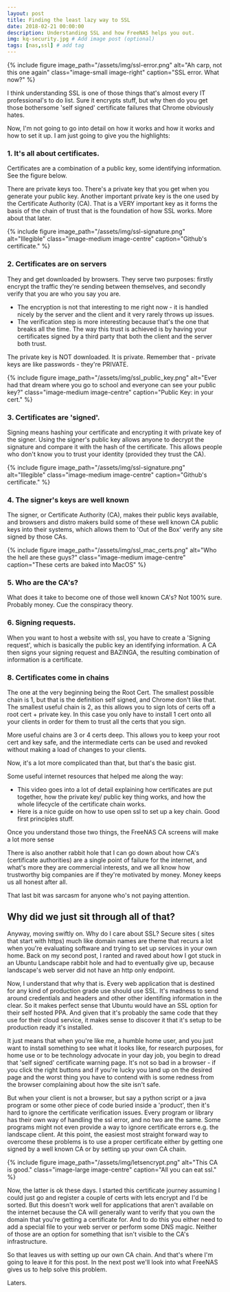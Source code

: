```yaml
---
layout: post
title: Finding the least lazy way to SSL
date: 2018-02-21 00:00:00
description: Understanding SSL and how FreeNAS helps you out.
img: kq-security.jpg # Add image post (optional)
tags: [nas,ssl] # add tag
---
```


{% include figure image_path="/assets/img/ssl-error.png" alt="Ah carp, not this one again" class="image-small image-right" caption="SSL error. What now?" %}

I think understanding SSL is one of those things that's almost every IT professional's to do list. Sure it encrypts stuff, but why then do you get those bothersome 'self signed' certificate failures that Chrome obviously hates.


Now, I'm not going to go into detail on how it works and how it works and how to set it up. I am just going to give you the highlights:


### 1. It's all about certificates.
Certificates are a combination of a public key, some identifying information. See the figure below.

There are private keys too. There's a private key that you get when you generate your public key. Another important private key is the one used by the Certificate Authority (CA). That is a VERY important key as it forms the basis of the chain of trust that is the foundation of how SSL works. More about that later.

{% include figure image_path="/assets/img/ssl-signature.png" alt="Illegible" class="image-medium image-centre" caption="Github's certificate." %}


### 2. Certificates are on servers
They and get downloaded by browsers. They serve two purposes: firstly encrypt the traffic they're sending between themselves, and secondly verify that you are who you say you are.
* The encryption is not that interesting to me right now - it is handled nicely by the server and the client and it very rarely throws up issues.
* The verification step is more interesting because that's the one that breaks all the time. The way this trust is achieved is by having your certificates signed by a third party that both the client and the server both trust.

The private key is NOT downloaded. It is private. Remember that - private keys are like passwords - they're PRIVATE.

{% include figure image_path="/assets/img/ssl_public_key.png" alt="Ever had that dream where you go to school and everyone can see your public key?" class="image-medium image-centre" caption="Public Key: in your cert." %}

### 3. Certificates are 'signed'.
Signing means hashing your certificate and encrypting it with private key of the signer. Using the signer's public key allows anyone to decrypt the signature and compare it with the hash of the certificate. This allows people who don't know you to trust your identity (provided they trust the CA).

{% include figure image_path="/assets/img/ssl-signature.png" alt="Illegible" class="image-medium image-centre" caption="Github's certificate." %}

### 4. The signer's keys are well known
The signer, or Certificate Authority (CA), makes their public keys available, and browsers and distro makers build some of these well known CA public keys into their systems, which allows them to 'Out of the Box' verify any site signed by those CAs.

{% include figure image_path="/assets/img/ssl_mac_certs.png" alt="Who the hell are these guys?" class="image-medium image-centre" caption="These certs are baked into MacOS" %}

### 5. Who are the CA's?
What does it take to become one of those well known CA's? Not 100% sure. Probably money. Cue the conspiracy theory.

### 6. Signing requests.
When you want to host a website with ssl, you have to create a 'Signing request', which is basically the public key an identifying information. A CA then signs your signing request and BAZINGA, the resulting combination of information is a certificate.

### 8. Certificates come in chains
The one at the very beginning being the Root Cert. The smallest possible chain is 1, but that is the definition self signed, and Chrome don't like that. The smallest useful chain is 2, as this allows you to sign lots of certs off a root cert + private key. In this case you only have to install 1 cert onto all your clients in order for them to trust all the certs that you sign.

More useful chains are 3 or 4 certs deep. This allows you to keep your root cert and key safe, and the intermediate certs can be used and revoked without making a load of changes to your clients.

Now, it's a lot more complicated than that, but that's the basic gist.

Some useful internet resources that helped me along the way:


* This video goes into a lot of detail explaining how certificates are put together, how the private key/ public key thing works, and how the whole lifecycle of the certificate chain works.
* Here is a nice guide on how to use open ssl to set up a key chain. Good first principles stuff.

Once you understand those two things, the FreeNAS CA screens will make a lot more sense

There is also another rabbit hole that I can go down about how CA's (certificate authorities) are a single point of failure for the internet, and what's more they are commercial interests, and we all know how trustworthy big companies are if they're motivated by money. Money keeps us all honest after all.

That last bit was sarcasm for anyone who's not paying attention.

## Why did we just sit through all of that?

Anyway, moving swiftly on. Why do I care about SSL? Secure sites ( sites that start with https) much like domain names are theme that recurs a lot when you're evaluating software and trying to set up services in your own home. Back on my second post, I ranted and raved about how I got stuck in an Ubuntu Landscape rabbit hole and had to eventually give up, because landscape's web server did not have an http only endpoint.

Now, I understand that why that is. Every web application that is destined for any kind of production grade use should use SSL. It's madness to send around credentials and headers and other other identifing information in the clear. So it makes perfect sense that Ubuntu would have an SSL option for their self hosted PPA. And given that it's probably the same code that they use for their cloud service, it makes sense to discover it that it's setup to be production ready it's installed.

It just means that when you're like me, a humble home user, and you just want to install something to see what it looks like, for research purposes, for home use or to be technology advocate in your day job, you begin to dread that 'self signed' certificate warning page. It's not so bad in a browser - if you click the right buttons and if you're lucky you land up on the desired page and the worst thing you have to contend with is some redness from the browser complaining about how the site isn't safe.

But when your client is not a browser, but say a python script or a java program or some other piece of code buried inside a 'product', then it's hard to ignore the certificate verification issues. Every program or library has their own way of handling the ssl error, and no two are the same. Some programs might not even provide a way to ignore certificate errors e.g. the landscape client. At this point, the easiest most straight forward way to overcome these problems is to use a proper certificate either by getting one signed by a well known CA or by setting up your own CA chain.

{% include figure image_path="/assets/img/letsencrypt.png" alt="This CA is good." class="image-large image-centre" caption="All you can eat ssl." %}

Now, the latter is ok these days. I started this certificate journey assuming I could just go and register a couple of certs with lets encrypt and I'd be sorted. But this doesn't work well for applications that aren't available on the internet because the CA will generally want to verify that you own the domain that you're getting a certificate for. And to do this you either need to add a special file to your web server or perform some DNS magic. Neither of those are an option for something that isn't visible to the CA's infrastructure.

So that leaves us with setting up our own CA chain. And that's where I'm going to leave it for this post. In the next post we'll look into what FreeNAS gives us to help solve this problem.

Laters.
